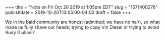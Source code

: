 +++
title = "Note on Fri Oct 20 2019 at 1:05pm EDT"
slug = "1571400276"
publishdate = 2019-10-20T13:05:00-04:00
draft = false
+++

We in the bald community are honest (admitted: we have no hair), so what made us fully shave our heads; trying to copy Vin Diesel or trying to avoid Rudy Giuliani?
